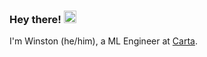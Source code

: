 ### Hey there! <img src="https://media.giphy.com/media/hvRJCLFzcasrR4ia7z/giphy.gif" width="20px">

I'm Winston (he/him), a ML Engineer at [Carta](https://carta.com/).
